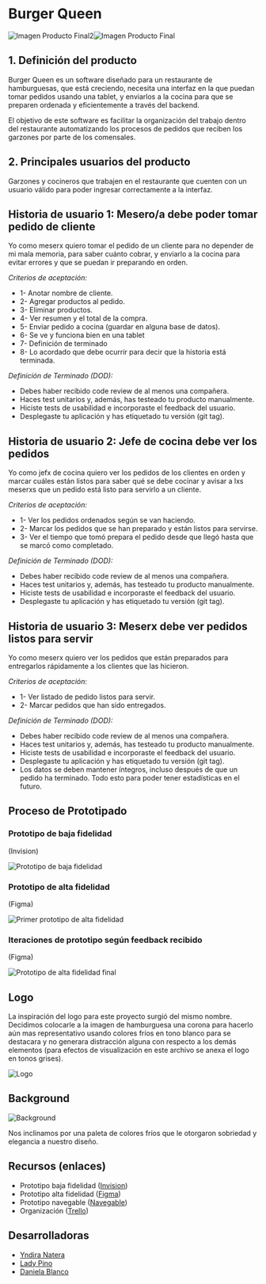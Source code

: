 # Burger Queen

![Imagen Producto Final2](./src/img/imgfinal2.png)![Imagen Producto Final](./src/img/imgfinal.png)

## 1. Definición del producto

Burger Queen es un software diseñado para un restaurante de hamburguesas, que está creciendo, necesita una interfaz en la que puedan tomar pedidos usando una tablet, y enviarlos a la cocina para que se preparen ordenada y eficientemente a través del backend.

El objetivo de este software es facilitar la organización del trabajo dentro del restaurante automatizando los procesos de pedidos que reciben los garzones por parte de los comensales.

## 2. Principales usuarios del producto

Garzones y cocineros que trabajen en el restaurante que cuenten con un usuario válido para poder ingresar correctamente a la interfaz.

## Historia de usuario 1: Mesero/a debe poder tomar pedido de cliente

Yo como meserx quiero tomar el pedido de un cliente para no depender de mi mala memoria, para saber cuánto cobrar, y enviarlo a la cocina para evitar errores y que se puedan ir preparando en orden.

_Criterios de aceptación:_

- 1- Anotar nombre de cliente.
- 2- Agregar productos al pedido.
- 3- Eliminar productos.
- 4- Ver resumen y el total de la compra.
- 5- Enviar pedido a cocina (guardar en alguna base de datos).
- 6- Se ve y funciona bien en una tablet
- 7- Definición de terminado
- 8- Lo acordado que debe ocurrir para decir que la historia está terminada.

_Definición de Terminado (DOD):_

- Debes haber recibido code review de al menos una compañera.
- Haces test unitarios y, además, has testeado tu producto manualmente.
- Hiciste tests de usabilidad e incorporaste el feedback del usuario.
- Desplegaste tu aplicación y has etiquetado tu versión (git tag).

## Historia de usuario 2: Jefe de cocina debe ver los pedidos

Yo como jefx de cocina quiero ver los pedidos de los clientes en orden y marcar cuáles están listos para saber qué se debe cocinar y avisar a lxs meserxs que un pedido está listo para servirlo a un cliente.

_Criterios de aceptación:_

- 1- Ver los pedidos ordenados según se van haciendo.
- 2- Marcar los pedidos que se han preparado y están listos para servirse.
- 3- Ver el tiempo que tomó prepara el pedido desde que llegó hasta que se marcó como completado.

_Definición de Terminado (DOD):_

- Debes haber recibido code review de al menos una compañera.
- Haces test unitarios y, además, has testeado tu producto manualmente.
- Hiciste tests de usabilidad e incorporaste el feedback del usuario.
- Desplegaste tu aplicación y has etiquetado tu versión (git tag).

## Historia de usuario 3: Meserx debe ver pedidos listos para servir

Yo como meserx quiero ver los pedidos que están preparados para entregarlos rápidamente a los clientes que las hicieron.

_Criterios de aceptación:_

- 1- Ver listado de pedido listos para servir.
- 2- Marcar pedidos que han sido entregados.

_Definición de Terminado (DOD):_

- Debes haber recibido code review de al menos una compañera.
- Haces test unitarios y, además, has testeado tu producto manualmente.
- Hiciste tests de usabilidad e incorporaste el feedback del usuario.
- Desplegaste tu aplicación y has etiquetado tu versión (git tag).
- Los datos se deben mantener íntegros, incluso después de que un pedido ha terminado. Todo esto para poder tener estadísticas en el futuro.

## Proceso de Prototipado

### Prototipo de baja fidelidad

(Invision)

![Prototipo de baja fidelidad](https://raw.githubusercontent.com/danielablancom/burger-queen/develop/src/img/Prototipo-baja-fidelidad.JPG)

### Prototipo de alta fidelidad

(Figma)

![Primer prototipo de alta fidelidad](https://raw.githubusercontent.com/danielablancom/burger-queen/develop/src/img/Prototipo-figma1.jpg)

### Iteraciones de prototipo según feedback recibido

(Figma)

![Prototipo de alta fidelidad final](https://raw.githubusercontent.com/danielablancom/burger-queen/develop/src/img/Prototipo-figma2.jpg)

## Logo

La inspiración del logo para este proyecto surgió del mismo nombre. Decidimos colocarle a la imagen de hamburguesa una corona para hacerlo aún mas representativo usando colores fríos en tono blanco para se destacara y no generara distracción alguna con respecto a los demás elementos (para efectos de visualización en este archivo se anexa el logo en tonos grises).

![Logo](https://raw.githubusercontent.com/danielablancom/burger-queen/develop/src/img/logoSmallGray.png)

## Background

![Background](./src/img/background.png)

Nos inclinamos por una paleta de colores fríos que le otorgaron sobriedad y elegancia a nuestro diseño.

## Recursos (enlaces)

- Prototipo baja fidelidad ([Invision](https://ladypino607202.invisionapp.com/freehand/Burger-Queen--ga1h5kkHn))
- Prototipo alta fidelidad ([Figma](https://www.figma.com/file/XU90OrgJNEPfTOs2pcFyrr/Burger-Queen?node-id=5%3A24))
- Prototipo navegable ([Navegable](https://www.figma.com/proto/XU90OrgJNEPfTOs2pcFyrr/Burger-Queen?node-id=252%3A487&scaling=scale-down))
- Organización ([Trello](https://trello.com/b/erh1XEIn/burger-queen))

## Desarrolladoras

- [Yndira Natera](https://github.com/naterayc/)
- [Lady Pino](https://github.com/Ladypino/)
- [Daniela Blanco](https://github.com/danielablancom/)
